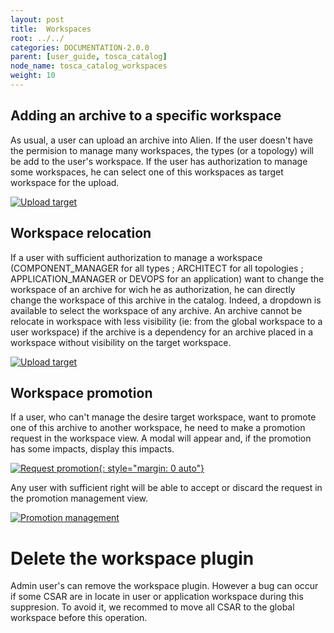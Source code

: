 ```yaml
---
layout: post
title:  Workspaces
root: ../../
categories: DOCUMENTATION-2.0.0
parent: [user_guide, tosca_catalog]
node_name: tosca_catalog_workspaces
weight: 10
---
```


## Adding an archive to a specific workspace

As usual, a user can upload an archive into Alien. If the user doesn't have the permision to manage many workspaces, the types (or a topology) will be add to the user's workspace.
If the user has authorization to manage some workspaces, he can select one of this workspaces as target workspace for the upload.

[![Upload target](../../images/2.0.0/user_guide/catalog/workspace/workspace-target-upload.png)](../../images/2.0.0/user_guide/catalog/workspace/workspace-target-upload.png)

## Workspace relocation

If a user with sufficient authorization to manage a workspace (COMPONENT_MANAGER for all types ; ARCHITECT for all topologies ; APPLICATION_MANAGER or DEVOPS for an application) want to change the workspace of an archive for wich he as authorization, he can directly change the workspace of this archive in the catalog. Indeed, a dropdown is available to select the workspace of any archive. An archive cannot be relocate in workspace with less visibility (ie: from the global workspace to a user workspace) if the archive is a dependency for an archive placed in a workspace without visibility on the target workspace.

[![Upload target](../../images/2.0.0/user_guide/catalog/workspace/workspace-csar-view.png)](../../images/2.0.0/user_guide/catalog/workspace/workspace-csar-view.png)

## Workspace promotion

If a user, who can't manage the desire target workspace, want to promote one of this archive to another workspace, he need to make a promotion request in the workspace view. A modal will appear and, if the promotion has some impacts, display this impacts.

[![Request promotion](../../images/2.0.0/user_guide/catalog/workspace/request-promotion.png){: style="margin: 0 auto"}](../../images/2.0.0/user_guide/catalog/workspace/request-promotion.png)

Any user with sufficient right will be able to accept or discard the request in the promotion management view.

[![Promotion management](../../images/2.0.0/user_guide/catalog/workspace/promotion-management.png)](../../images/2.0.0/user_guide/catalog/workspace/promotion-management.png)


# Delete the workspace plugin

Admin user's can remove the workspace plugin. However a bug can occur if some CSAR are in locate in user or application workspace during this suppresion. To avoid it, we recommed to move all CSAR to the global workspace before this operation.
